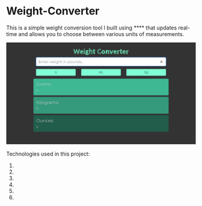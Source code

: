 # Weight-Converter
This is a simple weight conversion tool I built using **** that updates real-time and allows you to choose between various units of measurements.

![alt text](screenshot.png "")

Technologies used in this project:

1.

2.

3.

4.

5.

6.

